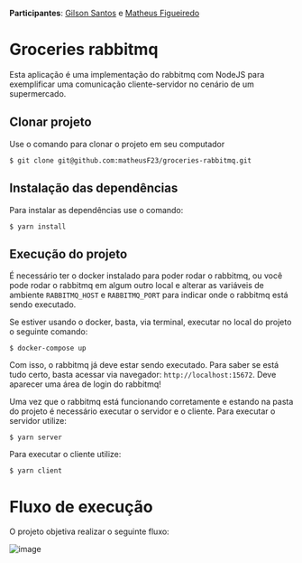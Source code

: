 **Participantes**: [Gilson Santos](https://github.com/gilsonsantos03) e [Matheus Figueiredo](https://github.com/matheusF23)

# Groceries rabbitmq

Esta aplicação é uma implementação do rabbitmq com NodeJS para exemplificar uma comunicação cliente-servidor no cenário de um supermercado.

## Clonar projeto

Use o comando para clonar o projeto em seu computador
```
$ git clone git@github.com:matheusF23/groceries-rabbitmq.git
```

## Instalação das dependências

Para instalar as dependências use o comando:
```
$ yarn install
```

## Execução do projeto

É necessário ter o docker instalado para poder rodar o rabbitmq, ou você pode rodar o rabbitmq em algum outro local e alterar as variáveis de ambiente `RABBITMQ_HOST` e `RABBITMQ_PORT` para indicar onde o rabbitmq está sendo executado.

Se estiver usando o docker, basta, via terminal, executar no local do projeto o seguinte comando: 

```
$ docker-compose up
```

Com isso, o rabbitmq já deve estar sendo executado. Para saber se está tudo certo, basta acessar via navegador: `http://localhost:15672`. Deve aparecer uma área de login do rabbitmq!

Uma vez que o rabbitmq está funcionando corretamente e estando na pasta do projeto é necessário executar o servidor e o cliente. Para executar o servidor utilize:

```
$ yarn server
```

Para executar o cliente utilize:
```
$ yarn client
```

# Fluxo de execução

O projeto objetiva realizar o seguinte fluxo:

![image](https://user-images.githubusercontent.com/54044801/145727206-000994d0-828f-4166-8769-2a0b08eed8dc.png)

